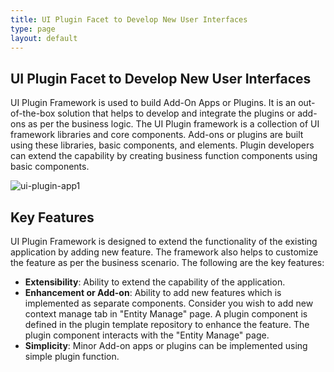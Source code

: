 ```yaml
---
title: UI Plugin Facet to Develop New User Interfaces
type: page
layout: default
---
```


## UI Plugin Facet to Develop New User Interfaces

UI Plugin Framework is used to build Add-On Apps or Plugins. It is an out-of-the-box solution that helps to develop and integrate the plugins or add-ons as per the business logic.
The UI Plugin framework is a collection of UI framework libraries and core components. Add-ons or plugins are built using these libraries, basic components, and elements. Plugin developers can extend the capability by creating business function components using basic components.

![ui-plugin-app1](../media/ui-plugin-app1.png)

## Key Features

UI Plugin Framework is designed to extend the functionality of the existing application by adding new feature. The framework also helps to customize the feature as per the business scenario. The following are the key features:
* **Extensibility**: Ability to extend the capability of the application. 
* **Enhancement or Add-on**: Ability to add new features which is implemented as separate components. Consider you wish to add new context manage tab in "Entity Manage" page. A plugin component is defined in the plugin template repository to enhance the feature. The plugin component interacts with the "Entity Manage" page.
* **Simplicity**: Minor Add-on apps or plugins can be implemented using simple plugin function.
